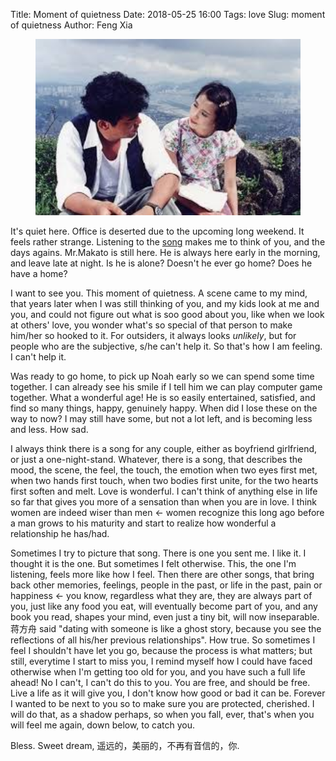 Title: Moment of quietness
Date: 2018-05-25 16:00
Tags: love
Slug: moment of quietness
Author: Feng Xia

<figure class="col s12 center">
  <img src="images/buliaoqing.jpeg" style="width:50vw;"/>
</figure>

It's quiet here. Office is deserted due to the upcoming long
weekend. It feels rather strange. Listening to the [song][1] makes me to
think of you, and the days agains. Mr.Makato is still here. He is
always here early in the morning, and leave late at night. Is he is
alone? Doesn't he ever go home? Does he have a home?

[1]: https://www.youtube.com/watch?v=MZqdlZ3juJI

I want to see you. This moment of quietness. A scene came to my mind,
that years later when I was still thinking of you, and my kids look at
me and you, and could not figure out what is soo good about you, like
when we look at others' love, you wonder what's so special of that
person to make him/her so hooked to it. For outsiders, it always looks
_unlikely_, but for people who are the subjective, s/he can't help it.
So that's how I am feeling. I can't help it.

Was ready to go home, to pick up Noah early so we can spend some time
together. I can already see his smile if I tell him we can play
computer game together. What a wonderful age! He is so easily
entertained, satisfied, and find so many things, happy, genuinely
happy. When did I lose these on the way to now? I may still have some,
but not a lot left, and is becoming less and less. How sad.

I always think there is a song for any couple, either as boyfriend
girlfriend, or just a one-night-stand. Whatever, there is a song, that
describes the mood, the scene, the feel, the touch, the emotion when
two eyes first met, when two hands first touch, when two bodies first
unite, for the two hearts first soften and melt. Love is wonderful. I
can't think of anything else in life so far that gives you more of a
sensation than when you are in love. I think women are indeed wiser
than men &larr; women recognize this long ago before a man grows to
his maturity and start to realize how wonderful a relationship he
has/had.

Sometimes I try to picture that song. There is one you sent me. I like
it. I thought it is the one. But sometimes I felt otherwise. This, the
one I'm listening, feels more like how I feel. Then there are other
songs, that bring back other memories, feelings, people in the past,
or life in the past, pain or happiness &larr; you know, regardless
what they are, they are always part of you, just like any food you
eat, will eventually become part of you, and any book you read, shapes
your mind, even just a tiny bit, will now inseparable. 蒋方舟 said
"dating with someone is like a ghost story, because you see the
reflections of all his/her previous relationships". How true. So
sometimes I feel I shouldn't have let you go, because the process is
what matters; but still, everytime I start to miss you, I remind
myself how I could have faced otherwise when I'm getting too old for
you, and you have such a full life ahead! No I can't, I can't do this
to you. You are free, and should be free. Live a life as it will give
you, I don't know how good or bad it can be. Forever I wanted to be
next to you so to make sure you are protected, cherished. I will do
that, as a shadow perhaps, so when you fall, ever, that's when you
will feel me again, down below, to catch you.

Bless. Sweet dream, 遥远的，美丽的，不再有音信的，你.
